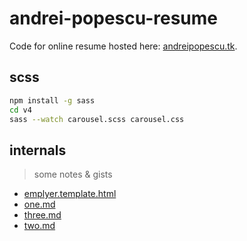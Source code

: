# andrei-popescu-resume

Code for online resume hosted here: [andreipopescu.tk](http://andreipopescu.tk/).

## scss

```sh
npm install -g sass
cd v4
sass --watch carousel.scss carousel.css
```

## internals

> some notes & gists

- [emplyer.template.html](./carousel/emplyer.template.html)
- [one.md](./carousel/one.md)
- [three.md](./carousel/three.md)
- [two.md](./carousel/two.md)